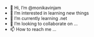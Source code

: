 - 👋 Hi, I’m @monikavinjam
- 👀 I’m interested in learning new things
- 🌱 I’m currently learning .net
- 💞️ I’m looking to collaborate on ...
- 📫 How to reach me ...

<!---
monikavinjam/monikavinjam is a ✨ special ✨ repository because its `README.md` (this file) appears on your GitHub profile.
You can click the Preview link to take a look at your changes.
--->
